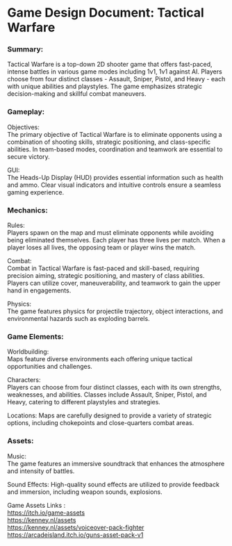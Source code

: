 # Game Design Document: Tactical Warfare

### Summary:

Tactical Warfare is a top-down 2D shooter game that offers fast-paced, intense battles in various game modes including 1v1, 1v1 against AI. Players choose from four distinct classes - Assault, Sniper, Pistol, and Heavy - each with unique abilities and playstyles. The game emphasizes strategic decision-making and skillful combat maneuvers.


### Gameplay:

Objectives:   
The primary objective of Tactical Warfare is to eliminate opponents using a combination of shooting skills, strategic positioning, and class-specific abilities. In team-based modes, coordination and teamwork are essential to secure victory.

GUI:   
The Heads-Up Display (HUD) provides essential information such as health and ammo. Clear visual indicators and intuitive controls ensure a seamless gaming experience.

### Mechanics:

Rules:  
Players spawn on the map and must eliminate opponents while avoiding being eliminated themselves. Each player has three lives per match. When a player loses all lives, the opposing team or player wins the match.

Combat:   
Combat in Tactical Warfare is fast-paced and skill-based, requiring precision aiming, strategic positioning, and mastery of class abilities. Players can utilize cover, maneuverability, and teamwork to gain the upper hand in engagements.

Physics:   
The game features  physics for projectile trajectory, object interactions, and environmental hazards such as exploding 
barrels.

### Game Elements:

Worldbuilding:  
Maps feature diverse environments each offering unique tactical opportunities and challenges.

Characters:    
Players can choose from four distinct classes, each with its own strengths, weaknesses, and abilities. Classes include Assault, Sniper, Pistol, and Heavy, catering to different playstyles and strategies.

Locations:
Maps are carefully designed to provide a variety of strategic options, including chokepoints and close-quarters combat areas.


### Assets:

Music:   
The game features an immersive soundtrack that enhances the atmosphere and intensity of battles.

Sound Effects:
High-quality sound effects are utilized to provide feedback and immersion, including weapon sounds, explosions.

Game Assets Links :  
https://itch.io/game-assets   
https://kenney.nl/assets   
https://kenney.nl/assets/voiceover-pack-fighter   
https://arcadeisland.itch.io/guns-asset-pack-v1     
